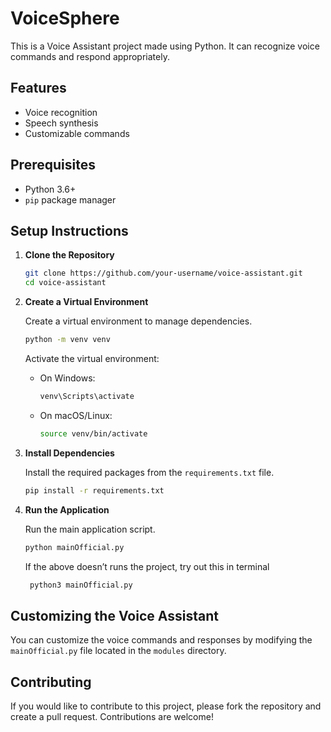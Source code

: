 # VoiceSphere

This is a Voice Assistant project made using Python. It can recognize voice commands and respond appropriately.

## Features

- Voice recognition
- Speech synthesis
- Customizable commands

## Prerequisites

- Python 3.6+
- `pip` package manager

## Setup Instructions

1. **Clone the Repository**

    ```bash
    git clone https://github.com/your-username/voice-assistant.git
    cd voice-assistant
    ```

2. **Create a Virtual Environment**

    Create a virtual environment to manage dependencies.

    ```bash
    python -m venv venv
    ```

    Activate the virtual environment:

    - On Windows:

      ```bash
      venv\Scripts\activate
      ```

    - On macOS/Linux:

      ```bash
      source venv/bin/activate
      ```

3. **Install Dependencies**

    Install the required packages from the `requirements.txt` file.

    ```bash
    pip install -r requirements.txt
    ```

4. **Run the Application**

    Run the main application script.

    ```bash
    python mainOfficial.py
    ```
    If the above doesn’t runs the project, try out this in terminal
   ```bash
    python3 mainOfficial.py
    ```


## Customizing the Voice Assistant

You can customize the voice commands and responses by modifying the `mainOfficial.py` file located in the `modules` directory.

## Contributing

If you would like to contribute to this project, please fork the repository and create a pull request. Contributions are welcome!
